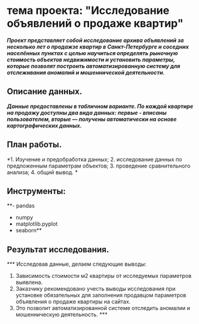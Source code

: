 
 # тема проекта: "Исследование объявлений о продаже квартир" 
 ***Проект представляет собой исследование архива объявлений за несколько лет о продажзе квартир в Санкт-Петербурге и соседних населённых пунктах с целью научиться определять рыночную стоимость объектов недвижимости и установить параметры, которые позволят построить автоматизированную систему для отслеживания аномалий и мошеннической деятельности.***
 ## Описание данных.
***Данные предоставлены в табличном варианте. По каждой квартире на продажу доступны два вида данных: первые - вписаны пользователем, вторые — получены автоматически на основе картографических данных.*** 
## План работы.
*1. 	Изучение и предобработка данных;
2. исследование данных по предложенным параметрам объектов;
3. проведение сравнительного анализа;
4.  общий вывод. *
## Инструменты:
**-	pandas 
-	 numpy 
-	matplotlib.pyplot 
-	seaborn**
 ## Результат исследования.
*** Исследовав данные, делаем следующие выводы:
1. Зависимость стоимости м2 квартиры от исследуемых параметров выявлена.
2. Заказчику рекомендовано учесть выводы исследования при установке обязательных для заполнения продавцом параметров объявления о продаже квартиры на сайтах.
3. Это позволит автоматизированной системе отследить аномалии и мошенническую деятельность. *** 



